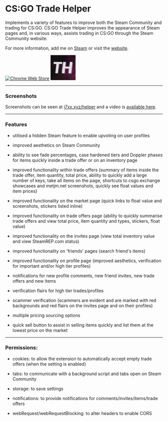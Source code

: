 # CS:GO Trade Helper
Implements a variety of features to improve both the Steam Community and trading for CS:GO.
CS:GO Trade Helper improves the appearance of Steam pages and, in various ways, assists trading in CS:GO through the Steam Community website.

For more information, add me on [Steam](https://steamcommunity.com/id/i7xx) or visit the [website](https://i7xx.xyz/helper).

[![Chrome Web Store](https://developer.chrome.com/webstore/images/ChromeWebStore_Badge_v2_206x58.png)](https://chrome.google.com/webstore/detail/csgo-trade-helper/miogdaopejcmpcjhkdaflnkcafghgkfc/)
![Icon](assets/notification.png)

---

### Screenshots

Screenshots can be seen at [i7xx.xyz/helper](https://i7xx.xyz/helper) and a video is [available here](https://www.youtube.com/watch?v=oVqyQOmdZCE).

---

### Features

- utilised a hidden Steam feature to enable upvoting on user profiles

- improved aesthetics on Steam Community

- ability to see fade percentages, case hardened tiers and Doppler phases for items quickly inside a trade offer or on an inventory page

- improved functionality within trade offers (summary of items inside the trade offer, item quantity, total price, ability to quickly add a large number of keys, take all items on the page, shortcuts to csgo.exchange showcases and metjm.net screenshots, quickly see float values and item prices)

- improved functionality on the market page (quick links to float value and screenshots, stickers listed inline)

- improved functionality on trade offers page (ability to quickly summarise trade offers and view total price, item quantity and types, stickers, float value)

- improved functionality on the invites page (view total inventory value and view SteamREP.com status)

- improved functionality on 'friends' pages (search friend's items)

- improved functionality on profile page (improved aesthetics, verification for important and/or high tier profiles)

- notifications for new profile comments, new friend invites, new trade offers and new items

- verification flairs for high tier trades/profiles

- scammer verification (scammers are evident and are marked with red backgrounds and red flairs on the invites page and on their profiles)

- multiple pricing sourcing options

- quick sell button to assist in selling items quickly and list them at the lowest price on the market

---

### Permissions:

- cookies: to allow the extension to automatically accept empty trade offers (when the setting is enabled)

- tabs: to communicate with a background script and tabs open on Steam Community

- storage: to save settings

- notifications: to provide notifications for comments/invites/items/trade offers

- webRequest/webRequestBlocking: to alter headers to enable CORS
